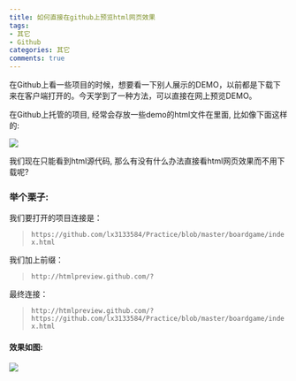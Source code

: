 ```yaml
---
title: 如何直接在github上预览html网页效果
tags: 
- 其它
- Github
categories: 其它
comments: true
---
```

在Github上看一些项目的时候，想要看一下别人展示的DEMO，以前都是下载下来在客户端打开的。今天学到了一种方法，可以直接在网上预览DEMO。

在Github上托管的项目, 经常会存放一些demo的html文件在里面, 比如像下面这样的:

![](http://onq4mw6xi.bkt.clouddn.com/blog6-1%20%281%29.png-shuiyin)

我们现在只能看到html源代码, 那么有没有什么办法直接看html网页效果而不用下载呢?

### 举个栗子:

我们要打开的项目连接是：
>`https://github.com/lx3133584/Practice/blob/master/boardgame/index.html`

我们加上前缀：
>`http://htmlpreview.github.com/?`

最终连接：
>`http://htmlpreview.github.com/?https://github.com/lx3133584/Practice/blob/master/boardgame/index.html`

#### 效果如图:
![](http://onq4mw6xi.bkt.clouddn.com/blog6-1%20%282%29.png-shuiyin)
